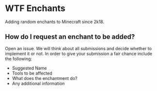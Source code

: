 WTF Enchants
===
Adding random enchants to Minecraft since 2k18.

How do I request an enchant to be added?
---
Open an issue. We will think about all submissions and decide whether to implement it or not. In order to give your submission a fair chance include the following:
- Suggested Name
- Tools to be affected
- What does the enchantment do?
- Any additional information